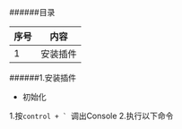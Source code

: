 ######目录

|序号|  内容  |
|----|--------|
|  1 |安装插件|

######1.安装插件

- 初始化

1.按```control + ` ```调出Console
2.执行以下命令

